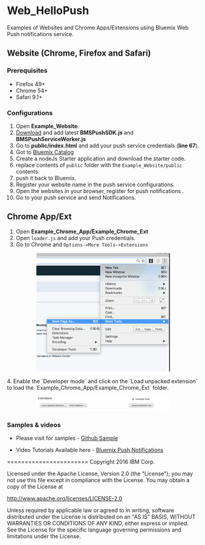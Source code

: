 # Web_HelloPush

Examples of Websites and Chrome Apps/Extensions using Bluemix Web Push notifications service.

## Website (Chrome, Firefox and Safari)

### Prerequisites

<ul>
<li>Firefox 49+</li>
<li>Chrome 54+</li>
<li>Safari 9.1+</li>
</ul>

### Configurations  

1. Open **Example_Website**.
2. [Download](https://github.com/ibm-bluemix-mobile-services/bms-clientsdk-javascript-webpush) and add latest **BMSPushSDK.js** and **BMSPushServiceWorker.js**
3. Go to **public/index.html** and add your push service credentials (**line 67**).
4. Got to [Bluemix Catalog](https://console.ng.bluemix.net/catalog/)
5. Create a nodeJs Starter application and download the starter code.
6. replace contents of `public` folder with the `Example_Website/public` contents.
7. push it back to Bluemix.
8. Register your website name in the push service configurations.
9. Open the websites in your browser, register for push notifications .
10. Go to your push service and send Notifications.

## Chrome App/Ext

1. Open **Example_Chrome_App/Example_Chrome_Ext**
2. Open `loader.js` and add your Push credentials.
3. Go to Chrome and `Options->More Tools->Extensions`
  <p align="center"><img src="https://github.com/ibm-bluemix-push-notifications/Web_HelloPush/blob/master/Images/Extensions.png" width="350" /></p>
4. Enable the `Developer mode` and click on the `Load unpacked extension` to load the `Example_Chrome_App/Example_Chrome_Ext` folder.

  <p align="center"><img src="https://github.com/ibm-bluemix-push-notifications/Web_HelloPush/blob/master/Images/LoadExtensions.png" width="350" /></p>



### Samples & videos

* Please visit for samples - [Github Sample](https://github.com/ibm-bluemix-mobile-services/bms-samples-android-hellopush)

* Video Tutorials Available here - [Bluemix Push Notifications](https://www.youtube.com/channel/UCRr2Wou-z91fD6QOYtZiHGA)

=======================
Copyright 2016 IBM Corp.

Licensed under the Apache License, Version 2.0 (the "License");
you may not use this file except in compliance with the License.
You may obtain a copy of the License at

http://www.apache.org/licenses/LICENSE-2.0

Unless required by applicable law or agreed to in writing, software
distributed under the License is distributed on an "AS IS" BASIS,
WITHOUT WARRANTIES OR CONDITIONS OF ANY KIND, either express or implied.
See the License for the specific language governing permissions and
limitations under the License.
